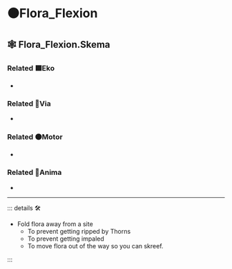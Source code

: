 # 🟠<motor>Flora_Flexion</motor>

## 🕸 Flora_Flexion.Skema

### Related 🟩<ekos>Eko</ekos>

-

### Related 🔻<via>Via</via>

-

### Related 🟠<motor>Motor</motor>

-

### Related 💜<anima>Anima</anima>

-

---

<!-- =================================================== -->
<!-- =================================================== -->
<!-- =================================================== -->
<!-- =================================================== -->
<!-- =================================================== -->
::: details 🛠

- Fold flora away from a site
    - To prevent getting ripped by Thorns
    - To prevent getting impaled
    - To move flora out of the way so you can skreef.

:::
